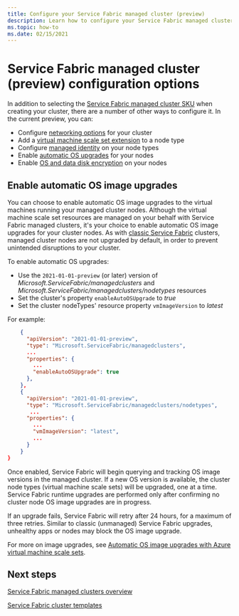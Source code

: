 ```yaml
---
title: Configure your Service Fabric managed cluster (preview)
description: Learn how to configure your Service Fabric managed cluster for automatic OS upgrades, NSG rules, and more.
ms.topic: how-to
ms.date: 02/15/2021
---
```

# Service Fabric managed cluster (preview) configuration options

In addition to selecting the [Service Fabric managed cluster SKU](overview-managed-cluster.md#service-fabric-managed-cluster-skus) when creating your cluster, there are a number of other ways to configure it. In the current preview, you can:

* Configure [networking options](how-to-managed-cluster-networking.md) for your cluster
* Add a [virtual machine scale set extension](how-to-managed-cluster-vmss-extension.md) to a node type
* Configure [managed identity](how-to-managed-identity-managed-cluster-virtual-machine-scale-sets.md) on your node types
* Enable [automatic OS upgrades](how-to-managed-cluster-configuration.md#enable-automatic-os-image-upgrades) for your nodes
* Enable [OS and data disk encryption](how-to-enable-managed-cluster-disk-encryption.md) on your nodes

## Enable automatic OS image upgrades

You can choose to enable automatic OS image upgrades to the virtual machines running your managed cluster nodes. Although the virtual machine scale set resources are managed on your behalf with Service Fabric managed clusters, it's your choice to enable automatic OS image upgrades for your cluster nodes. As with [classic Service Fabric](service-fabric-best-practices-infrastructure-as-code.md#virtual-machine-os-automatic-upgrade-configuration) clusters, managed cluster nodes are not upgraded by default, in order to prevent unintended disruptions to your cluster.

To enable automatic OS upgrades:

* Use the `2021-01-01-preview` (or later) version of *Microsoft.ServiceFabric/managedclusters* and *Microsoft.ServiceFabric/managedclusters/nodetypes* resources
* Set the cluster's property `enableAutoOSUpgrade` to *true*
* Set the cluster nodeTypes' resource property `vmImageVersion` to *latest*

For example:

```json
    {
      "apiVersion": "2021-01-01-preview",
      "type": "Microsoft.ServiceFabric/managedclusters",
      ...
      "properties": {
        ...
        "enableAutoOSUpgrade": true
      },
    },
    {
      "apiVersion": "2021-01-01-preview",
      "type": "Microsoft.ServiceFabric/managedclusters/nodetypes",
       ...
      "properties": {
        ...
        "vmImageVersion": "latest",
        ...
      }
    }
}

```

Once enabled, Service Fabric will begin querying and tracking OS image versions in the managed cluster. If a new OS version is available, the cluster node types (virtual machine scale sets) will be upgraded, one at a time. Service Fabric runtime upgrades are performed only after confirming no cluster node OS image upgrades are in progress.

If an upgrade fails, Service Fabric will retry after 24 hours, for a maximum of three retries. Similar to classic (unmanaged) Service Fabric upgrades, unhealthy apps or nodes may block the OS image upgrade.

For more on image upgrades, see [Automatic OS image upgrades with Azure virtual machine scale sets](../virtual-machine-scale-sets/virtual-machine-scale-sets-automatic-upgrade.md).

## Next steps

[Service Fabric managed clusters overview](overview-managed-cluster.md)

[Service Fabric cluster templates](https://github.com/Azure-Samples/service-fabric-cluster-templates)
